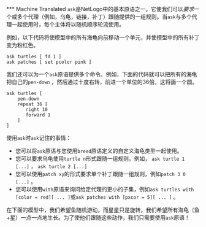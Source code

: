 ﻿*** Machine Translated
`ask`是NetLogo中的基本原语之一。它使我们可以*要求*一个或多个代理（例如，乌龟，链接，补丁）跟随提供的一组规则。当`ask`与多个代理一起使用时，每个主体将以随机顺序轮流使用。

例如，以下代码将使模型中的所有海龟向前移动一个单元，并使模型中的所有补丁变为粉红色。 

```
ask turtles [ fd 1 ] 
ask patches [ set pcolor pink ]
```


我们还可以为一个`ask`原语提供多个命令。例如，下面的代码就可以把所有的海龟把自己的`pen-down` ，然后通过十度右转，前进一个单位的36倍，这将画一个圆。 

```
ask turtles [
	pen-down
	repeat 36 [
	   right 10
	   forward 1
	]
]
```


使用`ask`时`ask`记住的事情：

- 您可以将`ask`原语与您使用`breed`原语定义的自定义海龟类型一起使用。
- 您可以要求乌龟使用`turtle n`形式跟随一组规则，例如， `ask turtle 1 [...]` ， `ask turtle 2 [...]`
- 您可以使用`patch xy`的形式要求单个补丁跟随一组规则，例如`patch 3 0 [...]` 。
- 您可以使用`with`原语来询问给定代理的更小的子集，例如`ask turtles with [color = red][ ... ]`或`ask patches with [pxcor = 5][ ... ]` 。


在下面的模型中，我们希望鱼随机游动，而星星只是旋转，我们希望所有海龟（鱼+星）一点一点地生长。为了使他们跟随这些动作，我们只需要使用`ask`原语！